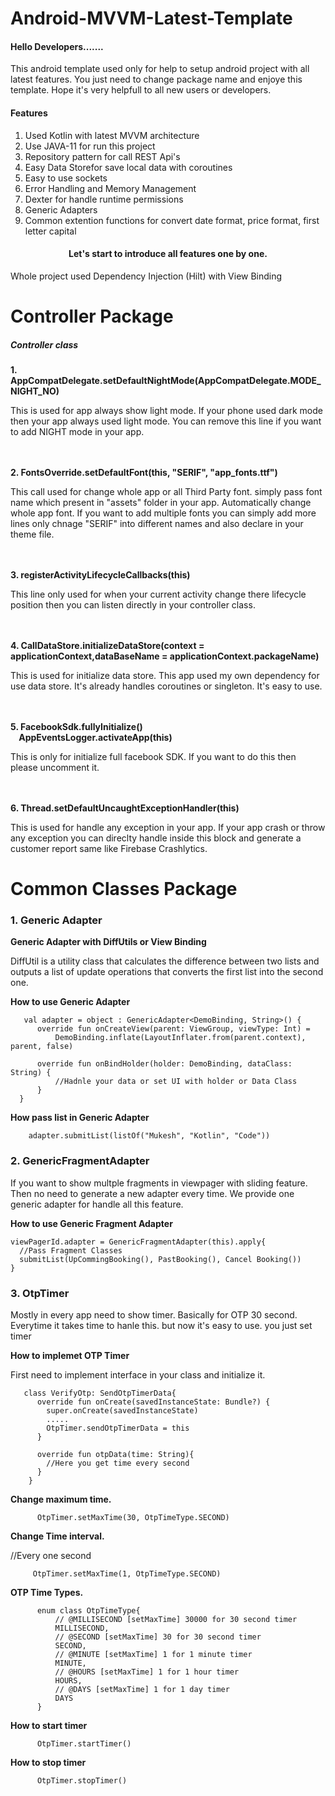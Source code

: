 # Android-MVVM-Latest-Template

<h4>Hello Developers.......</h4>
  <p>This android template used only for help to setup android project with all latest features. You just need to change package name and enjoye this template. Hope it's very helpfull to all new users or developers.</p>
  
  <h4>Features</h4>
  <ol>
    <li>Used Kotlin with latest MVVM architecture</li>
    <li>Use JAVA-11 for run this project</li>
    <li>Repository pattern for call REST Api's</li>
    <li>Easy Data Storefor save local data with coroutines</li>
    <li>Easy to use sockets</li>
    <li>Error Handling and Memory Management</li>
    <li>Dexter for handle runtime permissions</li>
    <li>Generic Adapters</li>
    <li>Common extention functions for convert date format, price format, first letter capital</li>
  </ol>
  
  <center><h4>Let's start to introduce all features one by one.</h4></center>
  <p>Whole project used Dependency Injection (Hilt) with View Binding</p>
  
  # Controller Package
  <h5>Controller class</h5>
  <b>1. AppCompatDelegate.setDefaultNightMode(AppCompatDelegate.MODE_NIGHT_NO)</b>
  </br>
  <p>This is used for app always show light mode. If your phone used dark mode then your app always used light mode. You can remove this line if you want to add NIGHT mode in your app.</p>
  
  </br></br>
  <b>2. FontsOverride.setDefaultFont(this, "SERIF", "app_fonts.ttf")</b></br>
  <p>This call used for change whole app or all Third Party font. simply pass font name which present in "assets" folder in your app. Automatically change whole app font. If you want to add multiple fonts you can simply add more lines only chnage "SERIF" into different names and also declare in your theme file.</p>
    
  </br></br>
  <b>3. registerActivityLifecycleCallbacks(this)</b></br>
  <p>This line only used for when your current activity change there lifecycle position then you can listen directly in your controller class.</p>
   
   </br></br>
  <b>4. CallDataStore.initializeDataStore(context = applicationContext,dataBaseName = applicationContext.packageName)</b></br>
  <p>This is used for initialize data store. This app used my own dependency for use data store. It's already handles coroutines or singleton. It's easy to use.</p>
  
   </br></br>
  <b>5. FacebookSdk.fullyInitialize() </br> &nbsp;&nbsp;&nbsp;&nbsp;AppEventsLogger.activateApp(this)</b></br>
  <p>This is only for initialize full facebook SDK. If you want to do this then please uncomment it.</p>
  
   </br></br>
  <b>6. Thread.setDefaultUncaughtExceptionHandler(this)</b></br>
  <p>This is used for handle any exception in your app. If your app crash or throw any exception you can direclty handle inside this block and generate a customer report same like Firebase Crashlytics.</p>
  
  
  # Common Classes Package
  <h3>1. Generic Adapter</h3>
  <b>Generic Adapter with DiffUtils or View Binding</b>
  <p>DiffUtil is a utility class that calculates the difference between two lists and outputs a list of update operations that converts the first list into the second one.</p>
    <b><p>How to use Generic Adapter</p></b>

       val adapter = object : GenericAdapter<DemoBinding, String>() {
          override fun onCreateView(parent: ViewGroup, viewType: Int) =
              DemoBinding.inflate(LayoutInflater.from(parent.context), parent, false)

          override fun onBindHolder(holder: DemoBinding, dataClass: String) {
              //Hadnle your data or set UI with holder or Data Class
          }
      }
      
<b><p>How pass list in Generic Adapter</p></b>

        adapter.submitList(listOf("Mukesh", "Kotlin", "Code"))
        
<h3>2. GenericFragmentAdapter</h3>
<p>If you want to show multple fragments in viewpager with sliding feature. Then no need to generate a new adapter every time. We provide one generic adapter for handle all this feature. </p>

<b><p>How to use Generic Fragment Adapter</p></b>
    
    viewPagerId.adapter = GenericFragmentAdapter(this).apply{
      //Pass Fragment Classes
      submitList(UpCommingBooking(), PastBooking(), Cancel Booking())
    }
    
    
<h3>3. OtpTimer</h3>
<p>Mostly in every app need to show timer. Basically for OTP 30 second. Everytime it takes time to hanle this. but now it's easy to use. you just set timer </p>

<b><p>How to implemet OTP Timer</p></b>
    <p>First need to implement interface in your class and initialize it.</p>
       
       class VerifyOtp: SendOtpTimerData{ 
          override fun onCreate(savedInstanceState: Bundle?) {
            super.onCreate(savedInstanceState)
            .....
            OtpTimer.sendOtpTimerData = this
          }
        
          override fun otpData(time: String){
            //Here you get time every second
          }
        }
        
<b><p>Change maximum time.</p></b>
          
          OtpTimer.setMaxTime(30, OtpTimeType.SECOND)
      
<b><p>Change Time interval.</p></b>
      //Every one second</br>
         
         OtpTimer.setMaxTime(1, OtpTimeType.SECOND)
      
<b><p>OTP Time Types.</p></b>
          
          enum class OtpTimeType{
              // @MILLISECOND [setMaxTime] 30000 for 30 second timer
              MILLISECOND,
              // @SECOND [setMaxTime] 30 for 30 second timer
              SECOND,
              // @MINUTE [setMaxTime] 1 for 1 minute timer 
              MINUTE,
              // @HOURS [setMaxTime] 1 for 1 hour timer
              HOURS,
              // @DAYS [setMaxTime] 1 for 1 day timer
              DAYS
          }
          
<b><p>How to start timer</p></b>

          OtpTimer.startTimer()

<b><p>How to stop timer</p></b>

          OtpTimer.stopTimer()
   
